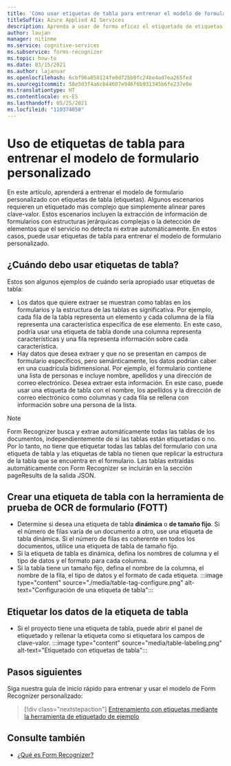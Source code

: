 ```yaml
---
title: 'Cómo usar etiquetas de tabla para entrenar el modelo de formulario personalizado: Form Recognizer'
titleSuffix: Azure Applied AI Services
description: Aprenda a usar de forma eficaz el etiquetado de etiquetas de tabla supervisado.
author: laujan
manager: nitinme
ms.service: cognitive-services
ms.subservice: forms-recognizer
ms.topic: how-to
ms.date: 03/15/2021
ms.author: lajanuar
ms.openlocfilehash: 6cbf96a050124fe0d72bb0fc24be4ad7ea265fed
ms.sourcegitcommit: 58e5d3f4a6cb44607e946f6b931345b6fe237e0e
ms.translationtype: HT
ms.contentlocale: es-ES
ms.lasthandoff: 05/25/2021
ms.locfileid: "110374058"
---
```

# <a name="use-table-tags-to-train-your-custom-form-model"></a>Uso de etiquetas de tabla para entrenar el modelo de formulario personalizado

En este artículo, aprenderá a entrenar el modelo de formulario personalizado con etiquetas de tabla (etiquetas). Algunos escenarios requieren un etiquetado más complejo que simplemente alinear pares clave-valor. Estos escenarios incluyen la extracción de información de formularios con estructuras jerárquicas complejas o la detección de elementos que el servicio no detecta ni extrae automáticamente. En estos casos, puede usar etiquetas de tabla para entrenar el modelo de formulario personalizado.

## <a name="when-should-i-use-table-tags"></a>¿Cuándo debo usar etiquetas de tabla?

Estos son algunos ejemplos de cuándo sería apropiado usar etiquetas de tabla:

- Los datos que quiere extraer se muestran como tablas en los formularios y la estructura de las tablas es significativa. Por ejemplo, cada fila de la tabla representa un elemento y cada columna de la fila representa una característica específica de ese elemento. En este caso, podría usar una etiqueta de tabla donde una columna representa características y una fila representa información sobre cada característica.
- Hay datos que desea extraer y que no se presentan en campos de formulario específicos, pero semánticamente, los datos podrían caber en una cuadrícula bidimensional. Por ejemplo, el formulario contiene una lista de personas e incluye nombre, apellidos y una dirección de correo electrónico. Desea extraer esta información. En este caso, puede usar una etiqueta de tabla con el nombre, los apellidos y la dirección de correo electrónico como columnas y cada fila se rellena con información sobre una persona de la lista.

> [!NOTE]
> Form Recognizer busca y extrae automáticamente todas las tablas de los documentos, independientemente de si las tablas están etiquetadas o no. Por lo tanto, no tiene que etiquetar todas las tablas del formulario con una etiqueta de tabla y las etiquetas de tabla no tienen que replicar la estructura de la tabla que se encuentra en el formulario. Las tablas extraídas automáticamente con Form Recognizer se incluirán en la sección pageResults de la salida JSON.

## <a name="create-a-table-tag-with-form-ocr-test-tool-fott"></a>Crear una etiqueta de tabla con la herramienta de prueba de OCR de formulario (FOTT)
<!-- markdownlint-disable MD004 -->
* Determine si desea una etiqueta de tabla **dinámica** o **de tamaño fijo**. Si el número de filas varía de un documento a otro, use una etiqueta de tabla dinámica. Si el número de filas es coherente en todos los documentos, utilice una etiqueta de tabla de tamaño fijo.
* Si la etiqueta de tabla es dinámica, defina los nombres de columna y el tipo de datos y el formato para cada columna.
* Si la tabla tiene un tamaño fijo, defina el nombre de la columna, el nombre de la fila, el tipo de datos y el formato de cada etiqueta.
:::image type="content" source="./media/table-tag-configure.png" alt-text="Configuración de una etiqueta de tabla":::

## <a name="label-your-table-tag-data"></a>Etiquetar los datos de la etiqueta de tabla

* Si el proyecto tiene una etiqueta de tabla, puede abrir el panel de etiquetado y rellenar la etiqueta como si etiquetara los campos de clave-valor.
:::image type="content" source="media/table-labeling.png" alt-text="Etiquetado con etiquetas de tabla":::

## <a name="next-steps"></a>Pasos siguientes

Siga nuestra guía de inicio rápido para entrenar y usar el modelo de Form Recognizer personalizado:

> [!div class="nextstepaction"]
> [Entrenamiento con etiquetas mediante la herramienta de etiquetado de ejemplo](label-tool.md)

## <a name="see-also"></a>Consulte también

* [¿Qué es Form Recognizer?](overview.md)
>
